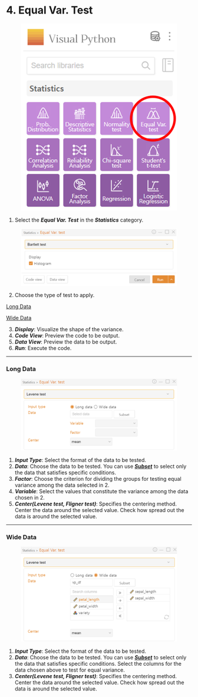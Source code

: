 # 4. Equal Var. Test

<figure><img src="../.gitbook/assets/image (292).png" alt="" width="462"><figcaption></figcaption></figure>

1. Select the _**Equal Var. Test**_ in the _**Statistics**_ category.

<figure><img src="../.gitbook/assets/image (293).png" alt="" width="563"><figcaption></figcaption></figure>

2. Choose the type of test to apply.

[Long Data](4.-equal-var.-test.md#long-data)

[Wide Data](4.-equal-var.-test.md#wide-data)

3. _**Display**_: Visualize the shape of the variance.
4. _**Code View**_: Preview the code to be output.
5. _**Data View**_: Preview the data to be output.
6. _**Run**_: Execute the code.



***

### Long Data

<figure><img src="../.gitbook/assets/image (294).png" alt=""><figcaption></figcaption></figure>

1. _**Input Type**_: Select the format of the data to be tested.
2. _**Data**_: Choose the data to be tested. You can use [_**Subset**_](../data-analysis/5.-subset.md) to select only the data that satisfies specific conditions.
3. _**Factor**_: Choose the criterion for dividing the groups for testing equal variance among the data selected in 2.
4. _**Variable**_: Select the values that constitute the variance among the data chosen in 2.
5. _**Center(Levene test, Fligner test)**_: Specifies the centering method. Center the data around the selected value. Check how spread out the data is around the selected value.



***

### Wide Data

<figure><img src="../.gitbook/assets/image (295).png" alt=""><figcaption></figcaption></figure>

1. _**Input Type**_: Select the format of the data to be tested.
2. _**Data**_: Choose the data to be tested. You can use [_**Subset**_](../data-analysis/5.-subset.md) to select only the data that satisfies specific conditions. Select the columns for the data chosen above to test for equal variance.
3. _**Center(Levene test, Fligner test)**_: Specifies the centering method. Center the data around the selected value. Check how spread out the data is around the selected value.

